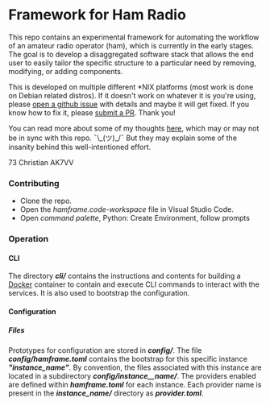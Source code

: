 # Framework for Ham Radio

This repo contains an experimental framework for automating the workflow of an amateur radio operator (ham), which is currently in the early stages. The goal is to develop a disaggregated software stack that allows the end user to easily tailor the specific structure to a particular need by removing, modifying, or adding components.

This is developed on multiple different \*NIX platforms (most work is done on Debian related distros).  If it doesn't work on whatever it is you're using, please [open a github issue](https://github.com/ckuhtz/hamframe/issues) with details and maybe it will get fixed.  If you know how to fix it, please [submit a PR](https://github.com/ckuhtz/hamframe/pulls). Thank you!

You can read more about some of my thoughts [here](https://holdmybeer.io/2024/06/04/ham-stack-modernizing-the-wheel/), which may or may not be in sync with this repo. ¯\\\_(ツ)\_/¯ But they may explain some of the insanity behind this well-intentioned effort.

73 Christian AK7VV

### Contributing

- Clone the repo.
- Open the _hamframe.code-workspace_ file in Visual Studio Code.
- Open _command palette_, Python: Create Environment, follow prompts

### Operation

#### CLI

The directory ___cli/___ contains the instructions and contents for building a [Docker](https://docker.io) container to contain and execute CLI commands to interact with the services.  It is also used to bootstrap the configuration.

#### Configuration

##### Files 

Prototypes for configuration are stored in ___config/___. The file ___config/hamframe.toml___ contains the bootstrap for this specific instance ___"instance_name"___. By convention, the files associated with this instance are located in a subdirectory ___config/instance__name/___. The providers enabled are defined within ___hamframe.toml___ for each instance.  Each provider name is present in the ___instance_name/___ directory as ___provider.toml___.
